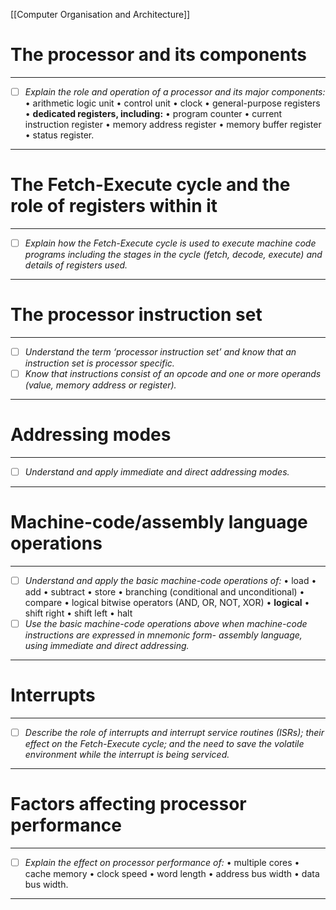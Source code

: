 [[Computer Organisation and Architecture]]
# The processor and its components
---
- [ ] *Explain the role and operation of a processor and its major components:* 
	• arithmetic logic unit
	• control unit 
	• clock 
	• general-purpose registers 
	• **dedicated registers, including:** 
		• program counter 
		• current instruction register 
		• memory address register 
		• memory buffer register 
		• status register.
---


# The Fetch-Execute cycle and the role of registers within it
---
- [ ] *Explain how the Fetch-Execute cycle is used to execute machine code programs including the stages in the cycle (fetch, decode, execute) and details of registers used.*
---
# The processor instruction set
---
- [ ] *Understand the term ‘processor instruction set’ and know that an instruction set is processor specific.*
- [ ] *Know that instructions consist of an opcode and one or more operands (value, memory address or register).*
---
# Addressing modes
---
- [ ] *Understand and apply immediate and direct addressing modes.*
---
# Machine-code/assembly language operations
---
- [ ] *Understand and apply the basic machine-code operations of:* 
	• load 
	• add 
	• subtract 
	• store 
	• branching (conditional and unconditional) 
	• compare 
	• logical bitwise operators (AND, OR, NOT, XOR) 
	• **logical** 
		• shift right 
		• shift left 
	• halt
- [ ] *Use the basic machine-code operations above when machine-code instructions are expressed in mnemonic form- assembly language, using immediate and direct addressing.*
---
# Interrupts
---
- [ ] *Describe the role of interrupts and interrupt service routines (ISRs); their effect on the Fetch-Execute cycle; and the need to save the volatile environment while the interrupt is being serviced.*
---
# Factors affecting processor performance
---
- [ ] *Explain the effect on processor performance of:* 
	• multiple cores
	• cache memory 
	• clock speed 
	• word length 
	• address bus width 
	• data bus width.
---